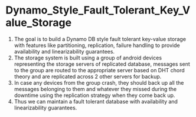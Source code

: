 # Dynamo_Style_Fault_Tolerant_Key_Value_Storage
1. The goal is to build a Dynamo DB style fault tolerant key-value storage with features like partitioning, replication, failure handling to provide availability and linearizability guarantees. 
2. The storage system is built using a group of android devices representing the storage servers of replicated database, messages sent to the group are routed to the appropriate server based on DHT chord theory and are replicated across 2 other servers for backup. 
3. In case any devices from the group crash, they should back up all the messages belonging to them and whatever they missed during the downtime using the replication strategy when they come back up. 
4. Thus we can maintain a fault tolerant database with availability and linearizability guarantees.